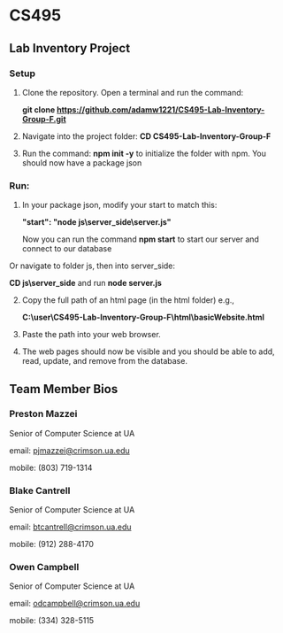 # CS495
## Lab Inventory Project

### Setup
1. Clone the repository. Open a terminal and run the command:
   
   **git clone https://github.com/adamw1221/CS495-Lab-Inventory-Group-F.git**
   
2. Navigate into the project folder: **CD CS495-Lab-Inventory-Group-F**
3. Run the command: **npm init -y**
   to initialize the folder with npm. You should now have a package json

### Run:
1. In your package json, modify your start to match this:

   **"start": "node js\server_side\server.js"**

   Now you can run the command  **npm start**  to start our server and connect to our database
   
Or navigate to folder js, then into server_side:

   **CD js\server_side** and run **node server.js**

2. Copy the full path of an html page (in the html folder) e.g.,
  
   **C:\user\CS495-Lab-Inventory-Group-F\html\basicWebsite.html**
   
3. Paste the path into your web browser.
4. The web pages should now be visible and you should be able to add, read, update, and remove from the database.


## Team Member Bios

### Preston Mazzei
Senior of Computer Science at UA

email: pjmazzei@crimson.ua.edu

mobile: (803) 719-1314

### Blake Cantrell
Senior of Computer Science at UA

email: btcantrell@crimson.ua.edu

mobile: (912) 288-4170

### Owen Campbell
Senior of Computer Science at UA

email: odcampbell@crimson.ua.edu

mobile: (334) 328-5115

